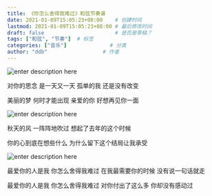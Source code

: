 ```yaml
---
title: 《你怎么舍得我难过》和弦节奏谱
date: 2021-01-09T15:05:23+08:00    # 创建时间
lastmod: 2021-01-09T15:05:23+08:00 # 最后修改时间
draft: false                       # 是否是草稿？
tags: ["和弦", "节奏"]  # 标签
categories: ["音乐"]              # 分类
author: "ddb"                  # 作者
---
```



![enter description here](https://gitee.com/huangxd/imges/raw/master/小书匠/1610176008464.png)

对你的思念 是一天又一天 孤单的我 还是没有改变

美丽的梦 何时才能出现 亲爱的你 好想再见你一面

![enter description here](https://gitee.com/huangxd/imges/raw/master/小书匠/1610176038701.png)

秋天的风 一阵阵地吹过 想起了去年的这个时候

你的心到底在想些什么 为什么留下这个结局让我承受

![enter description here](https://gitee.com/huangxd/imges/raw/master/小书匠/1610176069499.png)

最爱你的人是我 你怎么舍得我难过 在我最需要你的时候 没有说一句话就走

最爱你的人是我 你怎么舍得我难过 对你付出了这么多 你却没有感动过